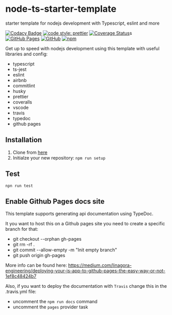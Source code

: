 # node-ts-starter-template

starter template for nodejs development with Typescript, eslint and more

[![Codacy Badge](https://app.codacy.com/project/badge/Grade/4e8a9b56a62c481c82849453963eabdc)](https://www.codacy.com/gh/jaspenlind/node-ts-starter-template/dashboard?utm_source=github.com&utm_medium=referral&utm_content=jaspenlind/node-ts-starter-template&utm_campaign=Badge_Grade)
[![code style: prettier](https://img.shields.io/badge/code_style-prettier-ff69b4.svg?style=flat-square)](https://github.com/prettier/prettier)
[![Coverage Status](https://coveralls.io/repos/jaspenlind/node-ts-starter-template/badge.svg?branch=master)](https://coveralls.io/r/jaspenlind/node-ts-starter-template?branch=master)s
[![GitHub Pages](https://img.shields.io/badge/api-docs-blue)](https://jaspenlind.github.io/node-ts-starter-template/)
[![GitHub](https://img.shields.io/github/license/jaspenlind/node-ts-starter-template)](https://github.com/jaspenlind/node-ts-starter-template/LICENSE)
[![npm](https://img.shields.io/npm/v/node-ts-starter-template)](https://www.npmjs.com/package/node-ts-starter-template)

Get up to speed with nodejs development using this template with useful libraries and config:

*   typescript
*   ts-jest
*   eslint
*   airbnb
*   commitlint
*   husky
*   prettier
*   coveralls
*   vscode
*   travis
*   typedoc
*   github pages

## Installation

1. Clone from [here](https://github.com/jaspenlind/node-ts-starter-template/generate)
2. Initialze your new repository: `npm run setup`

## Test

```shell
npn run test
```

## Enable Github Pages docs site

This template supports generating api documentation using TypeDoc.

It you want to host this on a Github pages site you need to create a specific branch for that:

*   git checkout --orphan gh-pages
*   git rm -rf .
*   git commit --allow-empty -m "Init empty branch"
*   git push origin gh-pages

More info can be found here: <https://medium.com/linagora-engineering/deploying-your-js-app-to-github-pages-the-easy-way-or-not-1ef8c48424b7>

Also, if you want to deploy the documentation with `Travis` change this in the .travis.yml file:

*   uncomment the `npm run docs` command
*   uncomment the `pages` provider task
